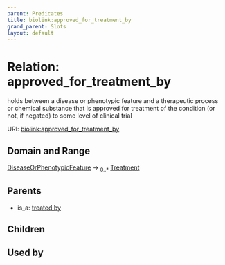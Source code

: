 ```yaml
---
parent: Predicates
title: biolink:approved_for_treatment_by
grand_parent: Slots
layout: default
---
```


# Relation: approved_for_treatment_by


holds between a disease or phenotypic feature and a therapeutic process or chemical substance that is approved for treatment of the condition (or not, if negated) to some level of clinical trial

URI: [biolink:approved_for_treatment_by](https://w3id.org/biolink/vocab/approved_for_treatment_by)

## Domain and Range

[DiseaseOrPhenotypicFeature](DiseaseOrPhenotypicFeature.md) ->  <sub>0..*</sub> [Treatment](Treatment.md)

## Parents

 *  is_a: [treated by](treated_by.md)

## Children


## Used by

